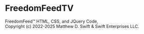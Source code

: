 # FreedomFeedTV  
FreedomFeed™ HTML, CSS, and JQuery Code,  
Copyright (c) 2022-2025 Matthew D. Swift & Swift Enterprises LLC.
